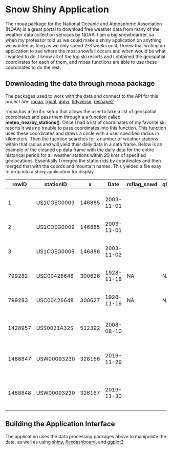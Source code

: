 # Snow Shiny Application

The rnoaa package for the National Oceanic and Atmospheric Association (NOAA) is a great portal to download free weather data from many of the weather data collection services by NOAA.
I am a big snowboarder, so when my professor told us we could make a shiny application on anything we wanted as long as we only spend 2-3 weeks on it, I knew that writing an application to see where the most
snowfall occurs and when would be what I wanted to do. I know all of the top ski resorts and I obtained the geospatial coordinates for each of them, and rnoaa functions are able to use these coordinates to do the rest.

## Downloading the data through rnoaa package

The packages used to work with the data and connect to the API for this project are: [rnoaa](https://docs.ropensci.org/rnoaa/articles/rnoaa.html), [rgdal](https://www.rdocumentation.org/packages/rgdal/versions/1.5-16), [dplyr](https://cran.r-project.org/web/packages/dplyr/index.html), 
[tidyverse](https://www.tidyverse.org), [reshape2](https://cran.r-project.org/web/packages/reshape2/index.html)

rnoaa has a terrific setup that allows the user to take a list of geospatial coordinates and pass them through a a function called **meteo_nearby_stations()**. Once I had a list of coordinates of my favorite ski resorts it was no trouble to pass coordinates into this function. This function uses these coordinates and draws a circle with a user specified radius in kilometers. Then the fucntion searches for x number of weather stations within that radius and will yield their daily data in a data frame. Below is an example of the  cleaned up data frame with the daily data for the entire historical period for all weather stations within 20 kms of specified geolocations. Essentially I merged the station ids by coordinates and then merged that with the coords and mountain names. This yielded a file easy to drop into a shiny application for display.

|rowID|stationID|x|Date|mflag_snwd|qflag_snwd|sflag_snwd|snwd|mflag_snow|qflag_snow|sflag_snow|snow|name_dist|Mountain|name|latitude|longitude|distance|km|dist|Fall|Depth|
|-----|--|---------|----|----------|---------|-----------|----|----------|----------|----------|----|---------|--------|----|--------|---------|--------|--|----|----|-----|
|1|US1COEG0009|146885|2003-11-01| | | |0| | | |0|Beaver Creek, Colorado 7.61 (km)|Beaver Creek, Colorado|VAIL 4.1 WSW|39.618|-106.4295|7.60905163327255|(km)|7.61|2.5|0|
|2|US1COEG0009|146885|2003-11-01| | | |0| | | |0|Vail, Colorado 5.35 (km)|Vail, Colorado|VAIL 4.1 WSW|39.618|-106.4295|5.34582940993183|(km)|5.35|0|0|
|3|US1COEG0009|146886|2003-11-02| | | |0| | | |0|Beaver Creek, Colorado 7.61 (km)|Beaver Creek, Colorado|VAIL 4.1 WSW|39.618|-106.4295|7.60905163327255|(km)|7.61|0|10|
|799282|USC00426648|300626|1928-11-18|NA|NA|0|0| | |6|0|Park City, Utah 2.14 (km)|Park City, Utah|PARK CITY G.C.|40.66|-111.5156|2.14321110201938|(km)|2.14|0|0|
|799283|USC00426648|300627|1928-11-19|NA|NA|0|0| | |6|0|Deer Valley, Utah 4.03 (km)|Deer Valley, Utah|PARK CITY G.C.|40.66|-111.5156|4.02712962300516|(km)|4.03|0|0|
|1428957|USS0021A32S|512392|2008-08-10| | |T|0|NA|NA|0|0|Mount Baker, Washington 11.92 (km)|Mount Baker, Washington|Elbow Lake|48.69|-121.91|11.9205608676175|(km)|11.92|0|5|
|1468847|USW00093230|326166|2019-11-29| | | |0| | | |0|Heavenly, Lake Tahoe, California  6.25 (km)|Heavenly, Lake Tahoe, California |SOUTH LAKE TAHOE AP|38.8983|-119.9947|6.24895331637875|(km)|6.25|0|0|
|1468848|USW00093230|326167|2019-11-30| | | |0| | | |0|Heavenly, Lake Tahoe, California  6.25 (km)|Heavenly, Lake Tahoe, California |SOUTH LAKE TAHOE AP|38.8983|-119.9947|6.24895331637875|(km)|6.25|0|0|


## Building the Application Interface

The application uses the data processing packages above to manipulate the data, as well as using [shiny](https://shiny.rstudio.com), [flexdashboard](https://rmarkdown.rstudio.com/flexdashboard/), and [ggplot2](https://ggplot2.tidyverse.org)





